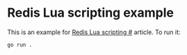 # Redis Lua scripting example

This is an example for [Redis Lua scripting #](https://redis.uptrace.dev/guide/lua-scripting.html)
article. To run it:

```shell
go run .
```
